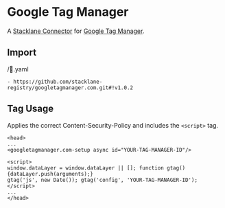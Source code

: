 # Google Tag Manager

A [Stacklane Connector](https://stacklane.com/docs/api/connectors) for [Google Tag Manager](https://marketingplatform.google.com/about/tag-manager/).

## Import

/🔌.yaml

```
- https://github.com/stacklane-registry/googletagmanager.com.git#!v1.0.2
```

## Tag Usage

Applies the correct Content-Security-Policy and includes the `<script>` tag.

```
<head>
...
<googletagmanager.com-setup async id="YOUR-TAG-MANAGER-ID"/>

<script> 
window.dataLayer = window.dataLayer || []; function gtag(){dataLayer.push(arguments);} 
gtag('js', new Date()); gtag('config', 'YOUR-TAG-MANAGER-ID'); 
</script>
...
</head>
```
